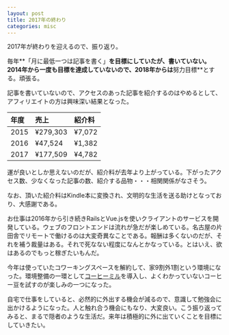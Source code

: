 ```yaml
---
layout: post
title: 2017年の終わり
categories: misc
---
```

2017年が終わりを迎えるので、振り返り。

毎年**「月に最低一つは記事を書く」**を目標にしていたが、書いていない。2014年から一度も目標を達成していないので、2018年からは**努力目標**とする。頑張る。

記事を書いていないので、アクセスのあった記事を紹介するのはやめるとして、アフィリエイトの方は興味深い結果となった。

| 年度   | 売上     | 紹介料 |
| :----- | :-----   | :----- |
| 2015   | ¥279,303 | ¥7,072 |
| 2016   | ¥47,524  | ¥1,382 |
| 2017   | ¥177,509 | ¥4,782 |

運が良いとしか思えないのだが、紹介料が去年より上がっている。下がったアクセス数、少なくなった記事の数、紹介する品物・・・相関関係がなさそう。

なお、頂いた紹介料はKindle本に変換され、文明的な生活を送る助けとなっており、大感謝である。

お仕事は2016年から引き続きRailsとVue.jsを使いクライアントのサービスを開発している。ウェブのフロントエンドは流れが急だが楽しめている。名古屋の片田舎でリモートで働けるのは大変奇異なことである。報酬は多くないのだが、それを補う裁量はある。それで死なない程度になんとかなっている。とはいえ、欲はあるのでもっと稼ぎたいもんだ。

今年は使っていたコワーキングスペースを解約して、家9割外1割という環境になった。環境整備の一環として[コーヒーミル](http://www.amazon.co.jp/exec/obidos/ASIN/B0071FOEZY/count_0-22)を導入し、よくわかっていないコーヒー豆を試すのが楽しみの一つになった。

自宅で仕事をしていると、必然的に外出する機会が減るので、意識して勉強会に出かけるようになった。人と触れ合う機会にもなり、大変良い。こう振り返ってみると、まるで隠者のような生活だ。来年は積極的に外に出ていくことを目標にしていきたい。
